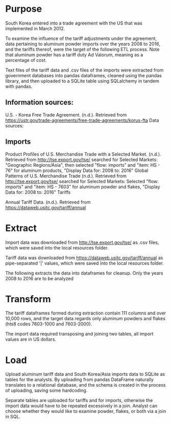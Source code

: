 # Purpose
South Korea entered into a trade agreement with the US that was implemented in March 2012.

To examine the influence of the tariff adjustments under the agreement, data pertaining to aluminum powder imports over the years 2008 to 2016, and the tariffs thereof, were the target of the following ETL process. Note that aluminum powder has a tariff duty Ad Valorum, meaning as a percentage of cost.

Text files of the tariff data and .csv files of the imports were extracted from government databases into pandas dataframes, cleaned using the pandas library, and then uploaded to a SQLite table using SQLalchemy in tandem with pandas.

## Information sources:

U.S. - Korea Free Trade Agreement. (n.d.). Retrieved from https://ustr.gov/trade-agreements/free-trade-agreements/korus-fta
Data sources:

## Imports

Product Profiles of U.S. Merchandise Trade with a Selected Market. (n.d.). Retrieved from http://tse.export.gov/tse/
searched for Selected Markets: "Geographic Regions/Asia", then selected "flow: imports" and "item: HS - 76" for aluminum products, "Display Data for: 2008 to: 2016"
Global Patterns of U.S. Merchandise Trade (n.d.). Retrieved from http://tse.export.gov/tse/
searched for Selected Markets: Selected "flow: imports" and "item: HS - 7603" for aluminum powder and flakes, "Display Data for: 2008 to: 2016"
Tariffs

Annual Tariff Data. (n.d.). Retrieved from https://dataweb.usitc.gov/tariff/annual

# Extract
Import data was downloaded from http://tse.export.gov/tse/ as .csv files, which were saved into the local resources folder.

Tariff data was downloaded from https://dataweb.usitc.gov/tariff/annual as pipe-separated '|' values, which were saved into the local resources folder.

The following extracts the data into dataframes for cleanup. Only the years 2008 to 2016 are to be analyzed

# Transform
The tariff dataframes formed during extraction contain 111 columns and over 10,000 rows, and the target data regards only aluminum powders and flakes (hts8 codes 7603-1000 and 7603-2000).

The import data required transposing and joining two tables, all import values are in US dollars.

# Load
Upload aluminum tariff data and South Korea/Asia imports data to SQLite as tables for the analysts. By uploading from pandas DataFrame naturally translates to a relational database, and the schema is created in the process of uploading, saving some hardcoding.

Separate tables are uploaded for tariffs and for imports, otherwise the import data would have to be repeated excessively in a join. Analyst can choose whether they would like to examine powder, flakes, or both via a join in SQL.
